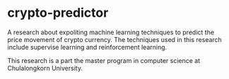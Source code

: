# crypto-predictor

A research about expoliting machine learning techniques to predict the price movement of crypto currency.
The techniques used in this research include supervise learning and reinforcement learning.

This research is a part the master program in computer science at Chulalongkorn University.